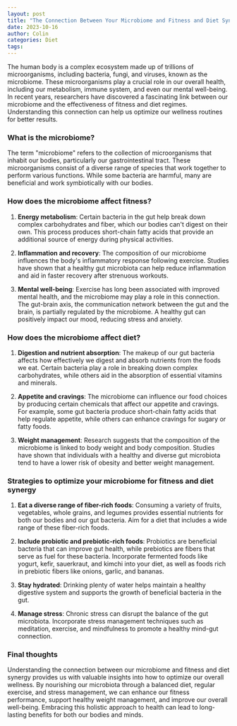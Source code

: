 ```yaml
---
layout: post
title: "The Connection Between Your Microbiome and Fitness and Diet Synergy"
date: 2023-10-16
author: Colin
categories: Diet
tags: 
---
```


The human body is a complex ecosystem made up of trillions of microorganisms, including bacteria, fungi, and viruses, known as the microbiome. These microorganisms play a crucial role in our overall health, including our metabolism, immune system, and even our mental well-being. In recent years, researchers have discovered a fascinating link between our microbiome and the effectiveness of fitness and diet regimes. Understanding this connection can help us optimize our wellness routines for better results.

### What is the microbiome?

The term "microbiome" refers to the collection of microorganisms that inhabit our bodies, particularly our gastrointestinal tract. These microorganisms consist of a diverse range of species that work together to perform various functions. While some bacteria are harmful, many are beneficial and work symbiotically with our bodies.

### How does the microbiome affect fitness?

1. **Energy metabolism**: Certain bacteria in the gut help break down complex carbohydrates and fiber, which our bodies can't digest on their own. This process produces short-chain fatty acids that provide an additional source of energy during physical activities.

2. **Inflammation and recovery**: The composition of our microbiome influences the body's inflammatory response following exercise. Studies have shown that a healthy gut microbiota can help reduce inflammation and aid in faster recovery after strenuous workouts.

3. **Mental well-being**: Exercise has long been associated with improved mental health, and the microbiome may play a role in this connection. The gut-brain axis, the communication network between the gut and the brain, is partially regulated by the microbiome. A healthy gut can positively impact our mood, reducing stress and anxiety.

### How does the microbiome affect diet?

1. **Digestion and nutrient absorption**: The makeup of our gut bacteria affects how effectively we digest and absorb nutrients from the foods we eat. Certain bacteria play a role in breaking down complex carbohydrates, while others aid in the absorption of essential vitamins and minerals.

2. **Appetite and cravings**: The microbiome can influence our food choices by producing certain chemicals that affect our appetite and cravings. For example, some gut bacteria produce short-chain fatty acids that help regulate appetite, while others can enhance cravings for sugary or fatty foods.

3. **Weight management**: Research suggests that the composition of the microbiome is linked to body weight and body composition. Studies have shown that individuals with a healthy and diverse gut microbiota tend to have a lower risk of obesity and better weight management.

### Strategies to optimize your microbiome for fitness and diet synergy

1. **Eat a diverse range of fiber-rich foods**: Consuming a variety of fruits, vegetables, whole grains, and legumes provides essential nutrients for both our bodies and our gut bacteria. Aim for a diet that includes a wide range of these fiber-rich foods.

2. **Include probiotic and prebiotic-rich foods**: Probiotics are beneficial bacteria that can improve gut health, while prebiotics are fibers that serve as fuel for these bacteria. Incorporate fermented foods like yogurt, kefir, sauerkraut, and kimchi into your diet, as well as foods rich in prebiotic fibers like onions, garlic, and bananas.

3. **Stay hydrated**: Drinking plenty of water helps maintain a healthy digestive system and supports the growth of beneficial bacteria in the gut.

4. **Manage stress**: Chronic stress can disrupt the balance of the gut microbiota. Incorporate stress management techniques such as meditation, exercise, and mindfulness to promote a healthy mind-gut connection.

### Final thoughts

Understanding the connection between our microbiome and fitness and diet synergy provides us with valuable insights into how to optimize our overall wellness. By nourishing our microbiota through a balanced diet, regular exercise, and stress management, we can enhance our fitness performance, support healthy weight management, and improve our overall well-being. Embracing this holistic approach to health can lead to long-lasting benefits for both our bodies and minds.